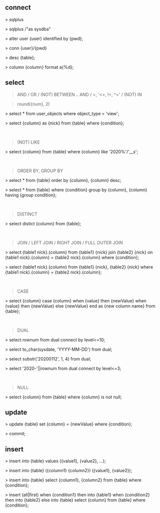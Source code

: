 ## connect 

\> sqlplus

\> sqlplus /"as sysdba"

\> alter user {user} identified by {pwd};

\> conn {user}/{pwd}

\> desc {table};

\> column {column} format a{%d};

## select

>AND / OR / (NOT) BETWEEN .. AND / =, '<>, !=, ^=' / (NOT) IN

>round({num}, 2)

\> select * from user_objects where object_type = 'view';

\> select {column} as {nick} from {table} where {condition};

<br/>

>(NOT) LIKE

\> select {column} from {table} where {column} like '2020%'/'___s_';

<br/>

>ORDER BY, GROUP BY

\> select * from {table} order by {column}, {column} desc;

\> select * from {table} where {condition} group by {column}, {column} having {group condition};

<br/>

>DISTINCT

\> select distict {column} from {table};

<br/>

>JOIN / LEFT JOIN / RIGHT JOIN / FULL OUTER JOIN

\> select {table1 nick}.{column} from {table1} {nick} join {table2} {nick} on {table1 nick}.{column} = {table2 nick}.{column} where {condition};

\> select {table1 nick}.{column} from {table1} {nick}, {table2} {nick} where {table1 nick}.{column} = {table2 nick}.{column};

<br/>

>CASE

\> select {column} 
   case {column} when {value} then {newValue}
                 when {value} then {newValue}
                 else {newValue}
   end as {new column name}
   from {table};
   
<br/>
   
>DUAL

\> select rownum from dual connect by level<=10;

\> select to_char(sysdate, 'YYYY-MM-DD') from dual;

\> select substr('20200112', 1, 4) from dual;

\> select '2020-'||rownum from dual connect by level<=3;

<br/>

>NULL

\> select {column} from {table} where {column} is not null; 

## update

\> update {table} set {column} = {newValue} where {condition};

\> commit;

## insert

\> insert into {table} values ({value1}, {value2}, ...);

\> insert into {table} ({column1} {column2}) ({value1}, {value2});

\> insert into {table} select {column1}, {column2} from {table} where {condition};

\> insert (all|first) when {condition1} then into {table1}
                      when {condition2} then into {table2}
                      else into {table}
   select {column} from {table} where {condition};


